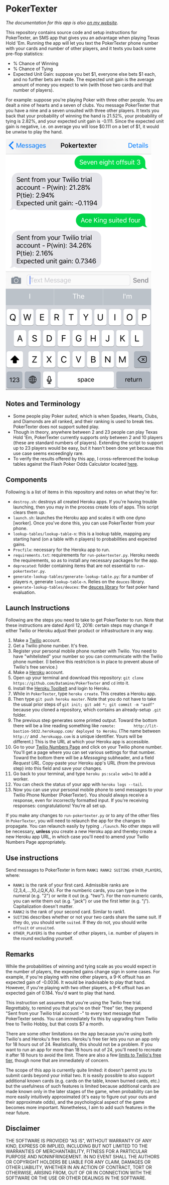 # PokerTexter

*The documentation for this app is also [on my website](http://www.johnloeber.com/docs/pokertexter.html).*

This repository contains source code and setup instructions for PokerTexter, an SMS app that gives you an advantage when playing Texas Hold 'Em. Running the app will let you text the PokerTexter phone number with your cards and number of other players, and it texts you back some pre-flop statistics:
* % Chance of Winning
* % Chance of Tying
* Expected Unit Gain: suppose you bet $1, everyone else bets $1 each, and no further bets are made. The expected unit gain is the average amount of money you expect to win (with those two cards and that number of players).

For example: suppose you're playing Poker with three other people. You are dealt a nine of hearts and a seven of clubs. You message PokerTexter that you have a nine and a seven unsuited with three other players. It texts you back that your probability of winning the hand is 21.52%, your probability of tying is 2.82%, and your expected unit gain is -0.111. Since the expected unit gain is negative, i.e. on average you will lose $0.111 on a bet of $1, it would be unwise to play the hand.

![Example of Use](https://raw.githubusercontent.com/Datamine/PokerTexter/master/example.png)


## Notes and Terminology

* Some people play Poker *suited*, which is when Spades, Hearts, Clubs, and Diamonds are all ranked, and their ranking is used to break ties. PokerTexter does not support suited play.
* Though in theory, anywhere between 2 and 23 people can play Texas Hold 'Em, PokerTexter currently supports only between 2 and 10 players (these are standard numbers of players). Extending the script to support up to 23 players would be easy, but it hasn't been done yet because this use case seems exceedingly rare.
* To verify the results offered by this app, I cross-referenced the lookup tables against the Flash Poker Odds Calculator located [here](http://www.pokernews.com/poker-tools/poker-odds-calculator.htm).

## Components

Following is a list of items in this repository and notes on what they're for:
* `destroy.sh`: destroys all created Heroku apps. If you're having trouble launching, then you may in the process create lots of apps. This script clears them up.
* `launch.sh`: launches the Heroku app and scales it with one dyno [worker]. Once you've done this, you can use PokerTexter from your phone.
* `lookup-tables/lookup-table-n`: this is a lookup table, mapping any starting hand (on a table with *n* players) to probabilities and expected gains.
* `Procfile`: necessary for the Heroku app to run.
* `requirements.txt`: requirements for `run-pokertexter.py`. Heroku needs the requirements, so as to install any necessary packages for the app.
* `deprecated`: folder containing items that are not essential to `run-pokertexter.py`.
* `generate-lookup-tables/generate-lookup-table.py`: for a number of players *n*, generate `lookup-table-n`. Relies on the `deuces` library.
* `generate-lookup-tables/deuces`: the [deuces library](https://github.com/worldveil/deuces) for fast poker hand evaluation.

## Launch Instructions

Following are the steps you need to take to get PokerTexter to run. Note that these instructions are dated April 12, 2016: certain steps may change if either Twilio or Heroku adjust their product or infrastructure in any way.

1. Make a [Twilio](https://www.twilio.com/) account.
2. Get a Twilio phone number. It's free.
3. Register your personal mobile phone number with Twilio. You need to have "whitelisted" your number so you can communicate with the Twilio phone number. (I believe this restriction is in place to prevent abuse of Twilio's free service.)
4. Make a [Heroku](https://www.heroku.com/) account.
5. Open up your terminal and download this repository: `git clone https://github.com/Datamine/PokerTexter` and `cd` into it.
6. Install the [Heroku Toolbelt](https://devcenter.heroku.com/articles/getting-started-with-python#set-up) and login to Heroku.
7. While in `PokerTexter`, type `heroku create`. This creates a Heroku app.
8. Then type `git push heroku master`. Note that you do not have to take the usual prior steps of `git init; git add *; git commit -m "asdf"` because you cloned a repository, which contains an already-setup `.git` folder.
9. The previous step generates some printed output. Toward the bottom there will be a line reading something like `remote:        http://lit-bastion-5032.herokuapp.com/ deployed to Heroku`. (The name between `http://` and `.herokuapp.com` is a unique identifier. Yours will be different.) This is the URL at which your Heroku app is accessible.
10. Go to your [Twilio Numbers Page](https://www.twilio.com/user/account/phone-numbers/incoming) and click on your Twilio phone number. You'll get a page where you can set various settings for that number. Toward the bottom there will be a *Messaging* subheader, and a field *Request URL*. Copy-paste your Heroku app's URL (from the previous step) into this field and save your changes.
11. Go back to your terminal, and type `heroku ps:scale web=1` to add a worker.
12. You can check the status of your app with `heroku logs --tail`.
13. Now you can use your personal mobile phone to send messages to your Twilio Phone Number (PokerTexter). You should always receive a response, even for incorrectly formatted input. If you're receiving responses: congratulations! You're all set up. 

If you make any changes to `run-pokertexter.py` or to any of the other files in `PokerTexter`, you will need to relaunch the app for the changes to propagate. You can relaunch easily by typing `./launch`. No other steps will be necessary, **unless** you create a new Heroku app and thereby create a new Heroku app URL, in which case you'll need to amend your Twilio Numbers Page appropriately.

## Use instructions

Send messages to PokerTexter in form `RANK1 RANK2 SUITING OTHER_PLAYERS`, where:
* `RANK1` is the rank of your first card. Admissible ranks are {2,3,4,...,10,J,Q,K,A}. For the numberic cards, you can type in the numeral (e.g. "2") or write it out (e.g. "two"). For the non-numeric cards, you can write them out (e.g. "jack") or use the first letter (e.g. "j"). Capitalization doesn't matter.
* `RANK2` is the rank of your second card. Similar to rank1.
* `SUITING` describes whether or not your two cards share the same suit. If they do, you should write `suited`. If they do not, you should write `offsuit` or `unsuited`. 
* `OTHER_PLAYERS` is the number of other players, i.e. number of players in the round excluding yourself.

## Remarks

While the probabilities of winning and tying scale as you would expect in the number of players, the expected gains change sign in some cases. For example, if you're playing with nine other players, a 9-K offsuit has an expected gain of -0.0036. It would be inadvisable to play that hand. However, if you're playing with two other players, a 9-K offsuit has an expected gain of 0.184. You'd want to play that hand.

This instruction set assumes that you're using the Twilio free trial. Regrettably, to remind you that you're on their "free" tier, they prepend "Sent from your Twilio trial account -" to every text message that PokerTexter sends. You can immediately fix this by upgrading from Twilio free to Twilio Hobby, but that costs $7 a month.

There are some other limitations on the app because you're using both Twilio's and Heroku's free tiers. Heroku's free tier lets you run an app only for 18 hours out of 24. Realistically, this should not be a problem. If you want to run an app for more than 18 hours out of 24, you'll need to recreate it after 18 hours to avoid the limit. There are also a few [limits to Twilio's free tier](https://www.twilio.com/help/faq/twilio-basics/how-does-twilios-free-trial-work), though none that are immediately of concern.

The scope of this app is currently quite limited: it doesn't permit you to submit cards beyond your initial two. It is easily possible to also support additional known cards (e.g. cards on the table, known burned cards, etc.) but the usefulness of such features is limited because additional cards are made known only in the later stages of the game, when probability can be more easily intuitively approximated (it's easy to figure out your outs and their approximate odds), and the psychological aspect of the game becomes more important. Nonetheless, I aim to add such features in the near future.

## Disclaimer

THE SOFTWARE IS PROVIDED "AS IS", WITHOUT WARRANTY OF ANY KIND, EXPRESS OR IMPLIED, INCLUDING BUT NOT LIMITED TO THE WARRANTIES OF MERCHANTABILITY, FITNESS FOR A PARTICULAR PURPOSE AND NONINFRINGEMENT. IN NO EVENT SHALL THE AUTHORS OR COPYRIGHT HOLDERS BE LIABLE FOR ANY CLAIM, DAMAGES OR OTHER LIABILITY, WHETHER IN AN ACTION OF CONTRACT, TORT OR OTHERWISE, ARISING FROM, OUT OF OR IN CONNECTION WITH THE SOFTWARE OR THE USE OR OTHER DEALINGS IN THE SOFTWARE.
